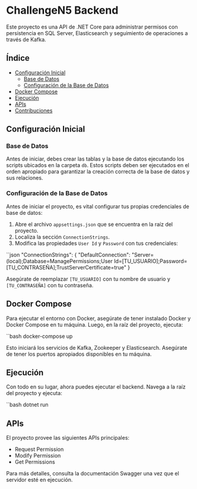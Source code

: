 # ChallengeN5 Backend

Este proyecto es una API de .NET Core para administrar permisos con persistencia en SQL Server, Elasticsearch y seguimiento de operaciones a través de Kafka.

## Índice

- [Configuración Inicial](#configuración-inicial)
  - [Base de Datos](#base-de-datos)
  - [Configuración de la Base de Datos](#configuración-de-la-base-de-datos)
- [Docker Compose](#docker-compose)
- [Ejecución](#ejecución)
- [APIs](#apis)
- [Contribuciones](#contribuciones)

## Configuración Inicial

### Base de Datos

Antes de iniciar, debes crear las tablas y la base de datos ejecutando los scripts ubicados en la carpeta `db`. Estos scripts deben ser ejecutados en el orden apropiado para garantizar la creación correcta de la base de datos y sus relaciones.

### Configuración de la Base de Datos

Antes de iniciar el proyecto, es vital configurar tus propias credenciales de base de datos:

1. Abre el archivo `appsettings.json` que se encuentra en la raíz del proyecto.
2. Localiza la sección `ConnectionStrings`.
3. Modifica las propiedades `User Id` y `Password` con tus credenciales:

``json
"ConnectionStrings": {
    "DefaultConnection": "Server=(local);Database=ManagePermissions;User Id=[TU_USUARIO];Password=[TU_CONTRASEÑA];TrustServerCertificate=true"
}

Asegúrate de reemplazar `[TU_USUARIO]` con tu nombre de usuario y `[TU_CONTRASEÑA]` con tu contraseña.

## Docker Compose

Para ejecutar el entorno con Docker, asegúrate de tener instalado Docker y Docker Compose en tu máquina. Luego, en la raíz del proyecto, ejecuta:

``bash
docker-compose up

Esto iniciará los servicios de Kafka, Zookeeper y Elasticsearch. Asegúrate de tener los puertos apropiados disponibles en tu máquina.

## Ejecución

Con todo en su lugar, ahora puedes ejecutar el backend. Navega a la raíz del proyecto y ejecuta:

``bash
dotnet run

## APIs

El proyecto provee las siguientes APIs principales:
- Request Permission
- Modify Permission
- Get Permissions

Para más detalles, consulta la documentación Swagger una vez que el servidor esté en ejecución.

